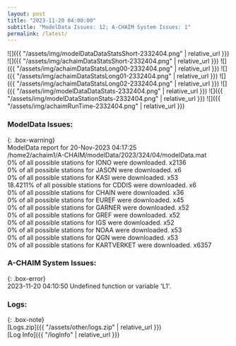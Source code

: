 ```yaml
---
layout: post
title: "2023-11-20 04:00:00"
subtitle: "ModelData Issues: 12; A-CHAIM System Issues: 1"
permalink: /latest/
---
```


![]({{ "/assets/img/modelDataDataStatsShort-2332404.png" | relative_url }})
![]({{ "/assets/img/achaimDataStatsShort-2332404.png" | relative_url }})
![]({{ "/assets/img/achaimDataStatsLong00-2332404.png" | relative_url }})
![]({{ "/assets/img/achaimDataStatsLong01-2332404.png" | relative_url }})
![]({{ "/assets/img/achaimDataStatsLong02-2332404.png" | relative_url }})
![]({{ "/assets/img/modelDataDataStats-2332404.png" | relative_url }})
![]({{ "/assets/img/modelDataStationStats-2332404.png" | relative_url }})
![]({{ "/assets/img/achaimRunTime-2332404.png" | relative_url }})


### ModelData Issues:  
  
{: .box-warning}  
 ModelData report for 20-Nov-2023 04:17:25   
 /home2/achaim1/A-CHAIM/modelData/2023/324/04/modelData.mat   
 0% of all possible stations for IONO were downloaded. x2136   
 0% of all possible stations for JASON were downloaded. x6   
 0% of all possible stations for KASI were downloaded. x53   
 18.4211% of all possible stations for CDDIS were downloaded. x6   
 0% of all possible stations for CHAIN were downloaded. x36   
 0% of all possible stations for EUREF were downloaded. x45   
 0% of all possible stations for GARNER were downloaded. x52   
 0% of all possible stations for GREF were downloaded. x52   
 0% of all possible stations for IGS were downloaded. x52   
 0% of all possible stations for NOAA were downloaded. x53   
 0% of all possible stations for QGN were downloaded. x53   
 0% of all possible stations for KARTVERKET were downloaded. x6357   
  
### A-CHAIM System Issues:  
  
{: .box-error}  
2023-11-20 04:10:50 Undefined function or variable 'L1'.  

### Logs:  
  
{: .box-note}  
[Logs.zip]({{ "/assets/other/logs.zip" | relative_url }})  
[Log Info]({{ "/logInfo" | relative_url }})  

